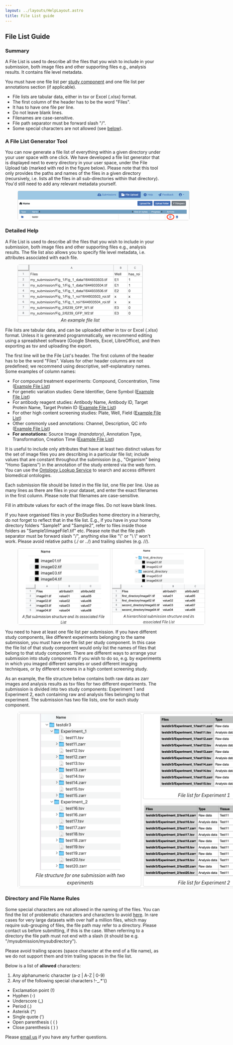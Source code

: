 ```yaml
---
layout: ../layouts/HelpLayout.astro
title: File List guide
---
```

## File List Guide
<style>
    figure {
        display: flex;
        flex-direction: column;
        justify-content: center;
        align-items: center;
        row-gap: 5px;
        border: 1px solid lightgray;
        border-radius: 5px;
        width: 400px;
    }

    figcaption {
        font-style: italic;
        padding: 0 1rem 0 1rem;
        text-align: center;
    }
</style>


### Summary

A File List is used to describe all the files that you wish to include in your submission, both image files and other supporting files e.g., analysis results. It contains file level metadata.

You must have one file list per <a href="../rembi-help-examples">study component</a> and one file list per annotations section (if applicable).

* File lists are tabular data, either in tsv or Excel (.xlsx) format. 
* The first column of the header has to be the word "Files".
* It has to have one file per line.
* Do not leave blank lines.
* Filenames are case-sensitive.
* File path separator must be forward slash "/".
* Some special characters are not allowed (see [below](#namerules)). 

### A File List Generator Tool

You can now generate a file list of everything within a given directory under your user space with one click. We have developed a file list generator that is displayed next to every directory in your user space, under the File Upload tab (marked with red in the figure below). Please note that this tool only provides the paths and names of the files in a given directory (recursively, i.e. lists all the files in all sub-directories within that directory). You'd still need to add any relevant metadata yourself. 

<figure class="center margin-bottom-large margin-right-large" style="width: 550px">
  <img src="/src/assets/bioimage-archive/filelist_generator.png" alt="filelist generator">
</figure>

### Detailed Help

A File List is used to describe all the files that you wish to include in your submission, both image files and other supporting files e.g., analysis results. The file list also allows you to specify file level metadata, i.e. attributes associated with each file.

<figure class="float-right margin-left-large" >
<img src="/src/assets/bioimage-archive/filelist.png" alt="file list">
  <figcaption class="figure-caption">An example file list</figcaption>
</figure>

File lists are tabular data, and can be uploaded either in tsv or Excel (.xlsx) format. Unless it is generated programmatically, we recommend editing using a spreadsheet software (Google Sheets, Excel, LibreOffice), and then exporting as tsv and uploading the export.

The first line will be the File List's header. The first column of the header has to be the word "Files". Values for other header columns are not predefined; we recommend using descriptive, self-explanatory names. Some examples of column names:

* For compound treatment experiments: Compound, Concentration, Time  (<a href="https://docs.google.com/spreadsheets/d/1Pj-JTXytPCw7p4-oBEg5MCdpbHZ6DbyVsHS6dx3zzcI/edit?usp=sharing" target="_blank">Example File List</a>)
* For genetic variation studies: Gene Identifier, Gene Symbol (<a href="https://docs.google.com/spreadsheets/d/1jMPOj9cZnU_0DUXwAU-wndcKOQxziqHD5WRdw3mVZCc/edit?usp=sharing" target="_blank">Example File List</a>)
* For antibody reagent studies: Antibody Name, Antibody ID, Target Protein Name, Target Protein ID (<a href="https://docs.google.com/spreadsheets/d/1wTQHCcXuzWZ_zk9E9dqEvLcveGelnMosUrHF38VXkVk/edit?usp=sharing" target="_blank">Example File List</a>)
* For other high content screening studies: Plate, Well, Field (<a href="https://docs.google.com/spreadsheets/d/1ID-3ZlWjgg7vfnU_UIC1wvwqRG1bF94VnOwbNmAkPz0/edit?usp=sharing" target="_blank">Example File List</a>)
* Other commonly used annotations: Channel, Description, QC info (<a href="https://docs.google.com/spreadsheets/d/1MzogH2NE9ODWyipx3u8h-KWe8zLieDdTSz259VOnWe4/edit?usp=sharing" target="_blank">Example File List</a>)
* **For annotations:** Source Image <i>(mandatory)</i>, Annotation Type, Transformation, Creation Time (<a href="https://docs.google.com/spreadsheets/d/1yeIp2xZsYSii6WEYpCZvGyCjuYChB0Pd/edit?usp=sharing&ouid=114171845103914552186&rtpof=true&sd=true" target="_blank">Example File List</a>)

It is useful to include only attributes that have at least two distinct values for the set of image files you are describing in a particular file list; include values that are constant throughout the submission (e.g., "Organism" being "Homo Sapiens") in the annotation of the study entered via the web form.
You can use the <a href="https://www.ebi.ac.uk/ols/index" target="_blank">Ontology Lookup Service</a> to search and access different biomedical ontologies.

Each submission file should be listed in the file list, one file per line. Use as many lines as there are files in your dataset, and enter the exact filenames in the first column. Please note that filenames are case-sensitive.

Fill in attribute values for each of the image files. Do not leave blank lines.

If you have organised files in your BioStudies home directory in a hierarchy, do not forget to reflect that in the file list. E.g., if you have in your home directory folders "Sample1" and "Sample2", refer to files inside those folders as "Sample1/imageFile1.tif" etc. Please note that the file path separator must be forward slash "/", anything else like "\\" or "\ \\" won't work. Please avoid relative paths (./ or ../) and trailing slashes (e.g. //). 

<figure class="center margin-bottom-large margin-right-large" style="width: 600px">
  <img src="/src/assets/bioimage-archive/flat_and_hierarchical.png" alt="different file structures">
</figure>

You need to have at least one file list per submission. If you have different study components, like different experiments belonging to the same submission, you must have one file list per study component. In this case the file list of that study component would only list the names of files that belong to that study component. There are different ways to arrange your submission into study components if you wish to do so, e.g. by experiments in which you imaged different samples or used different imaging techniques, or by different screens in a high content screening study.

As an example, the file structure below contains both raw data as zarr images and analysis results as tsv files for two different experiments. The submission is divided into two study components: Experiment 1 and Experiment 2, each containing raw and analysis files belonging to that experiment. The submission has two file lists, one for each study component.

<figure class="center margin-bottom-large margin-right-large" style="width: 800px">
  <img src="/src/assets/bioimage-archive/two_experiment_filelist.png" alt="file lists per study component">
</figure>

<!-- The figures below show how that submission looks like on the BioImage Archive. Data files view can be expended (see figure below) and shows all the metadata included in the file lists.
 -->

### <a name="namerules"> Directory and File Name Rules</a>

Some special characters are not allowed in the naming of the files. You can find the list of problematic characters and characters to avoid <a href="https://docs.aws.amazon.com/AmazonS3/latest/userguide/object-keys.html" target="_blank">here</a>. In rare cases for very large datasets with over half a million files, which may require sub-grouping of files, the file path may refer to a directory. Please contact us before submitting, if this is the case. When referring to a directory the file path must not end with a slash (it should be e.g. "/mysubmission/mysubdirectory").  

Please avoid trailing spaces (space character at the end of a file name), as we do not support them and trim trailing spaces in the file list. 

Below is a list of **allowed** characters:

 1. Any alphanumeric character (a-z \| A-Z \| 0-9)
 2. Any of the following special characters !-_.*'() 
  *  Exclamation point (!)
  *  Hyphen (-)
  *  Underscore (_)
  *  Period (.)
  *  Asterisk (*)
  *  Single quote (')
  *  Open parenthesis ( ( )
  *  Close parenthesis ( ) )

Please [email us](mailto:bioimage-archive@ebi.ac.uk) if you have any further questions.
